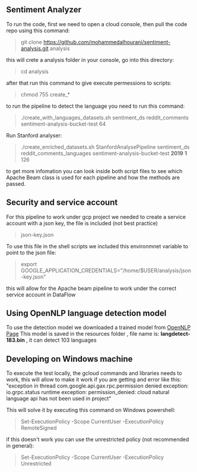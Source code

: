 ## Sentiment Analyzer

To run the code, first we need to open a cloud console, then pull the code repo using this command:

>git clone https://github.com/mohammedalhourani/sentiment-analysis.git analysis

this will crete a analysis folder in your console, go into this directory:
>cd analysis

after that run this command to give execute permessions to scripts:
>chmod 755 create_*

to run the pipeline to detect the language you need to run this command:
>./create_with_languages_datasets.sh sentiment_ds reddit_comments sentiment-analysis-bucket-test 64

Run Stanford analyser:
>./create_enriched_datasets.sh StanfordAnalysePipeline sentiment_ds reddit_comments_languages sentiment-analysis-bucket-test **2019** **1** 126

to get more infomation you can look inside both script files to see which Apache Beam class is used for each pipeline and how the methods are passed.

## Security and service account
For this pipeline to work under gcp project we needed to create a service account with a json key, the file is included (not best practice)
>json-key.json

To use this file in the shell scripts we included this environmnet variable to point to the json file:
>export GOOGLE_APPLICATION_CREDENTIALS="/home/$USER/analysis/json-key.json"

this will allow for the Apache beam pipeline to work under the correct service account in DataFlow


## Using OpenNLP language detection model

To use the detection model we downloaded a trained model from [OpenNLP Page](https://opennlp.apache.org/models.html)
This model is saved in the resources folder , file name is: **langdetect-183.bin** , it can detect 103 languages 

## Developing on Windows machine
To execute the test locally, the gcloud commands and libraries needs to work, this will allow to make it work if you are getting and error like this:
"exception in thread com.google.api.gax.rpc.permission denied exception: io.grpc.status runtime exception: permission_denied: cloud natural language api has not been used in project"

This will solve it by executing this command on Windows powershell:
>Set-ExecutionPolicy -Scope CurrentUser -ExecutionPolicy RemoteSigned

if this doesn't work you can use the unrestricted policy (not recommended in general):
>Set-ExecutionPolicy -Scope CurrentUser -ExecutionPolicy Unrestricted




